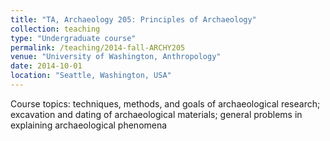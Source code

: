 ```yaml
---
title: "TA, Archaeology 205: Principles of Archaeology"
collection: teaching
type: "Undergraduate course"
permalink: /teaching/2014-fall-ARCHY205
venue: "University of Washington, Anthropology"
date: 2014-10-01
location: "Seattle, Washington, USA"
---
```


Course topics: techniques, methods, and goals of archaeological research; excavation and dating of archaeological materials; general problems in explaining archaeological phenomena